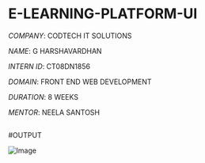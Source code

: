 # E-LEARNING-PLATFORM-UI

*COMPANY*: CODTECH IT SOLUTIONS

*NAME*: G HARSHAVARDHAN

*INTERN ID*: CT08DN1856

*DOMAIN*: FRONT END WEB DEVELOPMENT

*DURATION*: 8 WEEKS

*MENTOR*: NEELA SANTOSH

##

#OUTPUT

![Image](https://github.com/user-attachments/assets/799185b8-053a-4dd5-ab35-d2aae5d1c56e)
